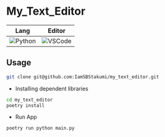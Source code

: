 # My_Text_Editor

| Lang                                                                                       | Editor                                                                                                                 |
| ------------------------------------------------------------------------------------------ | ---------------------------------------------------------------------------------------------------------------------- |
| ![Python](https://img.shields.io/badge/-Python-F2C63C.svg?logo=python&style=for-the-badge) | ![VSCode](https://img.shields.io/badge/-Visual%20Studio%20Code-007ACC.svg?logo=visual-studio-code&style=for-the-badge) |

## Usage

```bash
git clone git@github.com:IamSBStakumi/my_text_editor.git
```

- Installing dependent libraries

```bash
cd my_text_editor
poetry install
```

- Run App

```bash
poetry run python main.py
```
